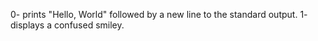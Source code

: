 0- prints "Hello, World" followed by a new line to the standard output.
1- displays a confused smiley.
